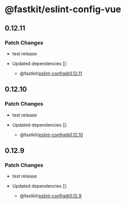 # @fastkit/eslint-config-vue

## 0.12.11

### Patch Changes

- test release

- Updated dependencies []:
  - @fastkit/eslint-config@0.12.11

## 0.12.10

### Patch Changes

- test release

- Updated dependencies []:
  - @fastkit/eslint-config@0.12.10

## 0.12.9

### Patch Changes

- test release

- Updated dependencies []:
  - @fastkit/eslint-config@0.12.9
